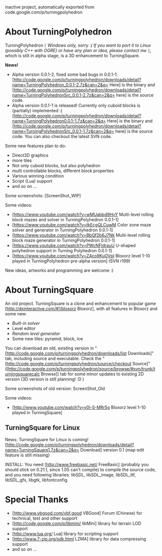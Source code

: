 inactive project, automatically exported from code.google.com/p/turningpolyhedron

# About TurningPolyhedron

TurningPolyhedron `[` _Windows only, sorry :( If you want to port it to Linux (possibly C++ with OGRE) or have any plan or idea, please contact me_ `]`, which is still in alpha stage, is a 3D enhancement to TurningSquare.

**News!**

 * Alpha version 0.0.1-2, fixed some bad bugs in 0.0.1-1. [http://code.google.com/p/turningpolyhedron/downloads/detail?name=TurningPolyhedron_0.0.1-2.7z&can=2&q= Here] is the binary and [http://code.google.com/p/turningpolyhedron/downloads/detail?name=TurningPolyhedronSrc_0.0.1-2.7z&can=2&q= here] is the source code.
 * Alpha version 0.0.1-1 is released! Currently only cuboid blocks is (partially) implemented :( [http://code.google.com/p/turningpolyhedron/downloads/detail?name=TurningPolyhedron0.0.1-1.7z&can=2&q= Here] is the binary and [http://code.google.com/p/turningpolyhedron/downloads/detail?name=TurningPolyhedronSrc_0.0.1-1.7z&can=2&q= here] is the source code. You can also checkout the latest SVN code.

Some new features plan to do:

  * Direct3D graphics
  * more tiles
  * Not only cuboid blocks, but also polyhedron
  * multi controllable blocks, different block properties
  * Various winning condition
  * Script (Lua) support
  * and so on ...

Some screenshots: [ScreenShot_WIP]

Some videos:

  * [https://www.youtube.com/watch?v=wMUabbd9HvY Multi-level rolling block mazes and solver in TurningPolyhedron 0.0.1-1]
  * [https://www.youtube.com/watch?v=tkEcgQLCuwM Color zone maze solver and generator in TurningPolyhedron 0.0.1-1]
  * [https://www.youtube.com/watch?v=BbQf2b6J7Nk Multi-level rolling block maze generator in TurningPolyhedron 0.0.1-1]
  * [https://www.youtube.com/watch?v=PWcNFIdrauU U-shaped polyhedron support in Turning Polyhedron 0.0.1-1]
  * [https://www.youtube.com/watch?v=Z4co9KuOVpI Bloxorz level 1-10 played in TurningPolyhedron pre-alpha version] (SVN r199)

New ideas, artworks and programming are welcome :)

# About TurningSquare

An old project. TurningSquare is a clone and enhancement to popular game [http://dxinteractive.com/#!/bloxorz Bloxorz], with all features in Bloxorz and some new:


  * *Built-in solver*
  * Level editor
  * *Random level generator*
  * Some new tiles: pyramid, block, ice

You can download an old, existing version in "[http://code.google.com/p/turningpolyhedron/downloads/list Downloads]" tab, including source and executable. Check the "[http://code.google.com/p/turningpolyhedron/source/checkout Source]" ([http://code.google.com/p/turningpolyhedron/source/browse/#svn/trunk/turningsquarecalc Browse]) tab for some minor updates to existing 2D version (3D version is still planning! :D )

Some screenshots of old version: ScreenShot_Old

Some videos:

  * [http://www.youtube.com/watch?v=y0l-S-MRr5o Bloxorz level 1-10 played in TurningSquare]

## TurningSquare for Linux

News: TurningSquare for Linux is coming! [http://code.google.com/p/turningpolyhedron/downloads/detail?name=TurningSquare1.7z&can=2&q= Download] version 0.1 (map edit feature is still missing)

INSTALL: You need [http://www.freebasic.net/ FreeBasic] (probably you should stick on 0.21.1, since 1.05 can't compile) to compile the source code, and you need following libraries: libSDL, libSDL_image, libSDL_ttf, libSDL_gfx, libgtk, libfontconfig.

# Special Thanks

  * [http://www.vbgood.com/vbf.good VBGood] Forum (Chinese) for technical, test and other support
  * [http://code.google.com/p/libmini/ libMini] library for terrain LOD support
  * [http://www.lua.org/ Lua] library for scripting support
  * [http://www.7-zip.org/sdk.html LZMA] library for data compressing support
  * and so on ...

